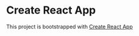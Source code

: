 # Create React App
This project is bootstrapped with [Create React App](https://github.com/facebook/create-react-app)